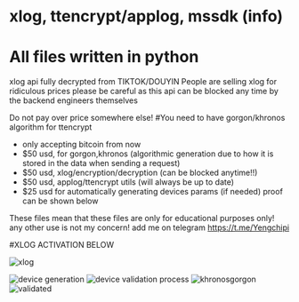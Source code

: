 # xlog, ttencrypt/applog, mssdk (info)
# All files written in python
xlog api fully decrypted from TIKTOK/DOUYIN
People are selling xlog for ridiculous prices please be careful as this api can be blocked any time by the backend engineers themselves

Do not pay over price somewhere else!
#You need to have gorgon/khronos algorithm for ttencrypt
+ only accepting bitcoin from now 
+ $50 usd, for gorgon,khronos (algorithmic generation due to how it is stored in the data when sending a request)
+ $50 usd, xlog/encryption/decryption (can be blocked anytime!!)
+ $50 usd, applog/ttencrypt utils (will always be up to date)
+ $25 usd for automatically generating devices params (if needed)
proof can be shown below

These files mean that these files are only for educational purposes only! any other use is not my concern!
add me on telegram 
https://t.me/Yengchipi

#XLOG ACTIVATION BELOW


![xlog](https://user-images.githubusercontent.com/111660587/185773160-f87825d7-5f7b-46b8-945c-a19604e8c161.png)

![device generation](https://user-images.githubusercontent.com/111660587/185766158-7000cb13-72d3-46f4-b157-bc4ea347d77c.png)
![device validation process](https://user-images.githubusercontent.com/111660587/185766151-b1efa06c-a2fd-45c4-8c1c-8e33c4465394.png)
![khronosgorgon](https://user-images.githubusercontent.com/111660587/185766153-aaa126b9-2aec-42dc-bc46-9a0dbee2a1bb.png)
![validated](https://user-images.githubusercontent.com/111660587/185766566-0691c781-ab97-48aa-926b-8447234f9bc2.png)
